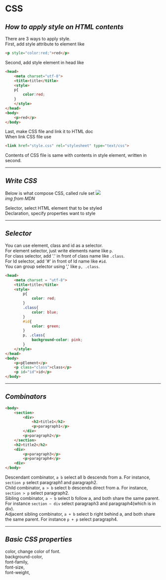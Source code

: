 # **CSS**

## *How to apply style on HTML contents*
There are 3 ways to apply style.   
First, add style attribute to element like
```html
<p style="color:red;">red</p>
```
Second, add style element in head like
```html
<head>
    <meta charset="utf-8">
    <title>title</title>
    <style>
    p{
        color:red;
    }
    </style>
</head>
<body>
    <p>red</p>
</body>
```
Last, make CSS file and link it to HTML doc   
When link CSS file use
```html
<link href="style.css" rel="stylesheet" type="text/css">
```
Contents of CSS file is same with contents in style element, written in second.

---
## *Write CSS*
Below is what compose CSS, called rule set
![](https://developer.mozilla.org/en-US/docs/Learn/Getting_started_with_the_web/CSS_basics/css-declaration-small.png)   
*img from MDN*

Selector, select HTML element that to be styled  
Declaration, specify properties want to style   

---
## *Selector*
You can use element, class and id as a selector.   
For element selector, just write elements name like ```p```.   
For class selector, add '.' in front of class name like ```.class```.   
For Id selector, add '#' in front of Id name like ```#id```.   
You can group selector using ',' like ```p, .class```.
```html
<head>
    <meta charset = "utf-8">
    <title>title</title>
    <style>
        p{
            color: red;
        }
        .class{
            color: blue;
        }
        #id{
            color: green;
        }
        p, .class{
            background-color: pink;
        }
    </style>
</head>
<body>
    <p>pElement</p>
    <p class="class">class</p>
    <p id="id">id</p>
</body>
```

---
## *Combinators*
```html
<body>
    <section>
        <div>
            <h2>title1</h2>
            <p>paragraph1</p>
        </div>
        <p>paragraph2</p>
    </section>
    <h2>title2</h2>
    <div>
        <p>paragraph3</p>
        <p>paragraph4</p>
    <div>
</body>
```
Descendant combinator, ```a b``` select all b descends from a. For instance, ```section p``` select paragraph1 and paragraph2.   
Child combinator, ```a > b``` select b descends direct from a. For instance, ```section > p``` select paragraph2.   
Sibling combinator, ```a ~ b``` select b follow a, and both share the same parent. For instance ```section ~ div``` select paragraph3 and paragraph4(which is in div).  
Adjacent sibling combinator, ```a + b``` select b right behind a, and both share the same parent. For instance ```p + p``` select paragraph4.   

---
## *Basic CSS properties*
color, change color of font.      
background-color,   
font-family,   
font-size,   
font-weight,   

